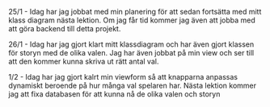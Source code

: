 25/1 - Idag har jag jobbat med min planering för att sedan fortsätta med mitt klass diagram nästa lektion. Om jag får tid kommer jag även att jobba med att göra backend till detta projekt.

26/1 - Idag har jag gjort klart mitt klassdiagram och har även gjort klassen för storyn med de olika valen. Jag har även jobbat på min view och ser till att den kommer kunna skriva ut rätt antal val. 

1/2 - Idag har jag gjort kalrt min viewform så att knapparna anpassas dynamiskt beroende på hur många val spelaren har. Nästa lektion kommer jag att fixa databasen för att kunna nå de olika valen och storyn